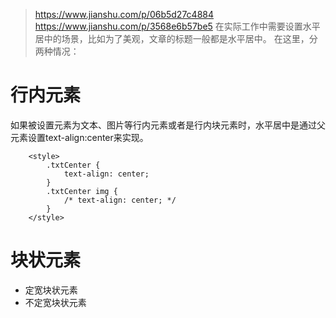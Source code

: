 > https://www.jianshu.com/p/06b5d27c4884
> https://www.jianshu.com/p/3568e6b57be5
在实际工作中需要设置水平居中的场景，比如为了美观，文章的标题一般都是水平居中。
在这里，分两种情况：
# 行内元素
如果被设置元素为文本、图片等行内元素或者是行内块元素时，水平居中是通过父元素设置text-align:center来实现。
```
    <style>
        .txtCenter {
            text-align: center;
        }
        .txtCenter img {
            /* text-align: center; */
        }
    </style>
```
# 块状元素
 - 定宽块状元素
 - 不定宽块状元素